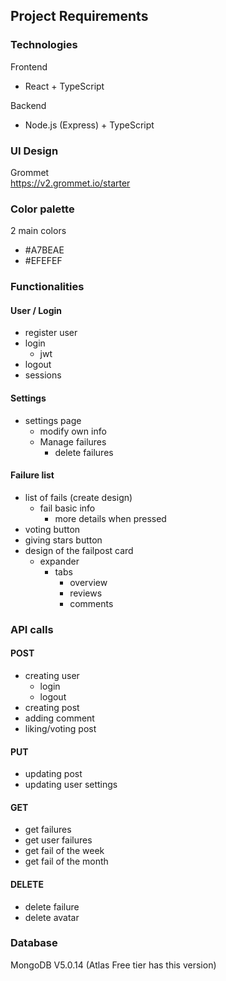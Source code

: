 ## Project Requirements

### Technologies

Frontend
- React + TypeScript

Backend 
- Node.js (Express) + TypeScript

### UI Design

Grommet \
https://v2.grommet.io/starter

### Color palette
2 main colors
- #A7BEAE
- #EFEFEF

### Functionalities

#### User / Login
- register user
- login
    - jwt
- logout
- sessions

#### Settings
- settings page
    - modify own info
    - Manage failures
        - delete failures

#### Failure list
- list of fails (create design)
    - fail basic info
        - more details when pressed
- voting button
- giving stars button
- design of the failpost card
    - expander
        - tabs
            - overview
            - reviews
            - comments

### API calls

#### POST
- creating user
    - login
    - logout
- creating post
- adding comment
- liking/voting post

#### PUT
- updating post
- updating user settings

#### GET
- get failures
- get user failures
- get fail of the week
- get fail of the month

#### DELETE
- delete failure
- delete avatar

### Database

MongoDB V5.0.14 (Atlas Free tier has this version)
